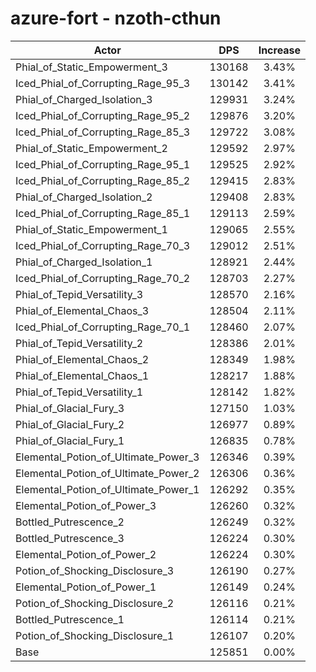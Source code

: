 # azure-fort - nzoth-cthun
| Actor | DPS | Increase |
|---|:---:|:---:|
|Phial_of_Static_Empowerment_3|130168|3.43%|
|Iced_Phial_of_Corrupting_Rage_95_3|130142|3.41%|
|Phial_of_Charged_Isolation_3|129931|3.24%|
|Iced_Phial_of_Corrupting_Rage_95_2|129876|3.20%|
|Iced_Phial_of_Corrupting_Rage_85_3|129722|3.08%|
|Phial_of_Static_Empowerment_2|129592|2.97%|
|Iced_Phial_of_Corrupting_Rage_95_1|129525|2.92%|
|Iced_Phial_of_Corrupting_Rage_85_2|129415|2.83%|
|Phial_of_Charged_Isolation_2|129408|2.83%|
|Iced_Phial_of_Corrupting_Rage_85_1|129113|2.59%|
|Phial_of_Static_Empowerment_1|129065|2.55%|
|Iced_Phial_of_Corrupting_Rage_70_3|129012|2.51%|
|Phial_of_Charged_Isolation_1|128921|2.44%|
|Iced_Phial_of_Corrupting_Rage_70_2|128703|2.27%|
|Phial_of_Tepid_Versatility_3|128570|2.16%|
|Phial_of_Elemental_Chaos_3|128504|2.11%|
|Iced_Phial_of_Corrupting_Rage_70_1|128460|2.07%|
|Phial_of_Tepid_Versatility_2|128386|2.01%|
|Phial_of_Elemental_Chaos_2|128349|1.98%|
|Phial_of_Elemental_Chaos_1|128217|1.88%|
|Phial_of_Tepid_Versatility_1|128142|1.82%|
|Phial_of_Glacial_Fury_3|127150|1.03%|
|Phial_of_Glacial_Fury_2|126977|0.89%|
|Phial_of_Glacial_Fury_1|126835|0.78%|
|Elemental_Potion_of_Ultimate_Power_3|126346|0.39%|
|Elemental_Potion_of_Ultimate_Power_2|126306|0.36%|
|Elemental_Potion_of_Ultimate_Power_1|126292|0.35%|
|Elemental_Potion_of_Power_3|126260|0.32%|
|Bottled_Putrescence_2|126249|0.32%|
|Bottled_Putrescence_3|126224|0.30%|
|Elemental_Potion_of_Power_2|126224|0.30%|
|Potion_of_Shocking_Disclosure_3|126190|0.27%|
|Elemental_Potion_of_Power_1|126149|0.24%|
|Potion_of_Shocking_Disclosure_2|126116|0.21%|
|Bottled_Putrescence_1|126114|0.21%|
|Potion_of_Shocking_Disclosure_1|126107|0.20%|
|Base|125851|0.00%|
